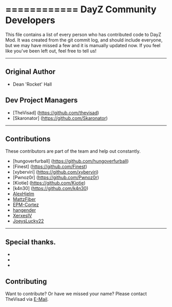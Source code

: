 ============
DayZ Community Developers
============

This file contains a list of every person who has contributed code to DayZ Mod. It was created from the git commit log, and should include everyone, but we may have missed a few and it is manually updated now. If you feel like you've been left out, feel free to tell us!

---------------
Original Author
---------------

 * Dean 'Rocket' Hall


Dev Project Managers
---------------

 * [TheVisad] (https://github.com/thevisad)
 * [Skaronator] (https://github.com/Skaronator)

 
-------------------------
Contributions
-------------------------

These contributors are part of the team and help out constantly.

 * [hungoverfurball] (https://github.com/hungoverfurball)
 * [Finest] (https://github.com/Finest)
 * [xyberviri] (https://github.com/xyberviri)
 * [Pwnoz0r] (https://github.com/Pwnoz0r)
 * [Kiotie] (https://github.com/Kiotie)
 * [k4n30] (https://github.com/k4n30)
 * [AlexHjelm](https://github.com/AlexHjelm)
 * [MattzFiber](https://github.com/MattzFiber)   
 * [EPM-Cortez](https://github.com/EPM-Cortez)   
 * [hangender](https://github.com/hangender)
 * [XerxesIV](https://github.com/XerxesIV)
 * [JoeysLucky22](https://github.com/JoeysLucky22)

------------------------
Special thanks.
------------------------
 * 
 * 
 * 

Contributing
------------
Want to contribute? Or have we missed your name?
Please contact TheVisad via [E-Mail](mailto:thevisad@gmail.com).
